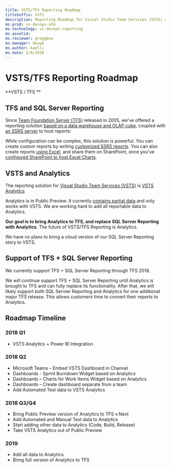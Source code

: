 ```yaml
---
title: VSTS/TFS Reporting Roadmap
titleSuffix: VSTS
description: Reporting Roadmap for Visual Studio Team Services (VSTS) and Team Foundation Server (TFS) 
ms.prod: vs-devops-alm
ms.technology: vs-devops-reporting
ms.assetid: 
ms.reviewer: greggboe
ms.manager: douge
ms.author: kaelli
ms.date: 2/8/2018
---
```


# VSTS/TFS Reporting Roadmap

**VSTS / TFS **  
 
## TFS and SQL Server Reporting
Since [Team Foundation Server (TFS)](https://www.visualstudio.com/tfs/) released in 2005, we've offered a reporting solution [based on a data warehouse and OLAP cube](../sql-reports/index.md), coupled with [an SSRS server](../sql-reports/create-and-manage-reporting-services-reports.md?toc=../sql-reports/toc.json&bc=../sql-reports/breadcrumb/toc.json) to host reports:

<!-- ![](../sql-reports/_img/tfs_datawarearch_r.png) -->

While configuration can be complex, this solution is powerful. You can create custom reports by writing [customized SSRS reports](../sql-reports/create-and-manage-reporting-services-reports.md?toc=/vsts/report/sql-reports/toc.json&bc=/vsts/report/sql-reports/breadcrumb/to]c.json). You can also create reports [using Excel](../excel/create-status-and-trend-excel-reports.md?toc=/vsts/report/sql-reports/toc.json&bc=/vsts/report/sql-reports/breadcrumb/toc.json), and share them on SharePoint, once you've [configured SharePoint to host Excel Charts](../sharepoint-dashboards/configure-sharepoint-tfs-2017-earlier.md).

## VSTS and Analytics
The reporting solution for [Visual Studio Team Services (VSTS)](https://www.visualstudio.com/team-services/) is [VSTS Analytics](what-is-analytics.md)

Analytics is in Public Preview. It currently [contains partial data](./data-available-in-analytics.md) and only works with VSTS. We are working hard to add all reportable data to Analytics.

**Our goal is to bring Analytics to TFS, and replace SQL Server Reporting with Analytics**. The future of VSTS/TFS Reporting is Analytics.

We have no plans to bring a cloud version of our SQL Server Reporting story to VSTS.


## Support of TFS + SQL Server Reporting
We currently support TFS + SQL Server Reporting through TFS 2018. 

We will continue support TFS + SQL Server Reporting until Analytics is brought to TFS and can fully replace its functionality. After that, we will likely support both SQL Servier Reporting and Analytics for one additional major TFS release. This allows customers time to convert their reports to Analytics.

## Roadmap Timeline
### 2018 Q1
* VSTS Analytics + Power BI Integration

### 2018 Q2
* Microsoft Teams – Embed VSTS Dashboard in Channel
* Dashboards - Sprint Burndown Widget based on Analytics
* Dashboards – Charts for Work Items Widget based on Analytics
* Dashboards – Create dashboard separate from a team
* Add Automated Test data to VSTS Analytics

### 2018 Q3/Q4
* Bring Public Preview version of Analytics to TFS v.Next
* Add Automated and Manual Test data to Analytics
* Start adding other data to Analytics (Code, Build, Release)
* Take VSTS Analytics out of Public Preview

### 2019
* Add all data to Analytics
* Bring full version of Analytics to TFS



